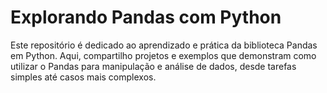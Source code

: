 # Explorando Pandas com Python
Este repositório é dedicado ao aprendizado e prática da biblioteca Pandas em Python. Aqui, compartilho projetos e exemplos que demonstram como utilizar o Pandas para manipulação e análise de dados, desde tarefas simples até casos mais complexos.

